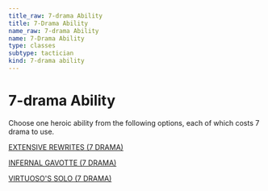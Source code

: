 ```yaml
---
title_raw: 7-drama Ability
title: 7-Drama Ability
name_raw: 7-drama Ability
name: 7-Drama Ability
type: classes
subtype: tactician
kind: 7-drama ability
---
```


# 7-drama Ability

Choose one heroic ability from the following options, each of which costs 7 drama to use.

[EXTENSIVE REWRITES (7 DRAMA)](./Extensive%20Rewrites.md)

[INFERNAL GAVOTTE (7 DRAMA)](./Infernal%20Gavotte.md)

[VIRTUOSO'S SOLO (7 DRAMA)](./Virtuosos%20Solo.md)
